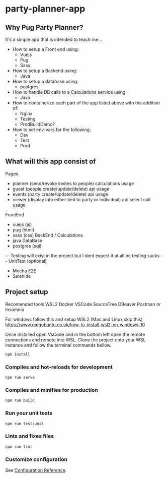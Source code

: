 # party-planner-app

## Why Pug Party Planner?

It's a simple app that is intended to teach me...
 - How to setup a Front end using:
   - Vuejs
   - Pug
   - Sass
 - How to setup a Backend using:
   - Java
 - How to setup a database using:
   - postgres
 - How to handle DB calls to a Calculations service using
   - Java
 - How to containerize each part of the app listed above with the addition of:
   - Nginx
   - Testing
   - ProdBuildDemo?
 - How to set env-vars for the following:
   - Dev
   - Test
   - Prod


## What will this app consist of

Pages
 - planner (send/revoke invites to people) calculations usage
 - guest (people create/update/delete) api usage
 - events (party create/update/delete) api  usage
 - viewer (display info either tied to party or individual) api select call usage


FrontEnd
 - vuejs (js)
 - pug (html)
 - sass (css)
BackEnd / Calculations
 - java
DataBase
 - postgres (sql)

-- Testing will exist in the project but I dont expect it at all bc testing sucks --
UnitTest (optional)
 - Mocha
E2E
 - Selenide



## Project setup

Recomended tools
WSL2
Docker
VSCode
SourceTree
DBeaver
Postman or Insomnia


For windows follow this and setup WSL2 (Mac and Linux skip this)
https://www.omgubuntu.co.uk/how-to-install-wsl2-on-windows-10

Once installed open VsCode and in the bottom left open the remote connections and remote into WSL.
Clone the project onto your WSL instance and follow the terminal commands bellow.

```
npm install
```

### Compiles and hot-reloads for development
```
npm run serve
```

### Compiles and minifies for production
```
npm run build
```

### Run your unit tests
```
npm run test:unit
```

### Lints and fixes files
```
npm run lint
```

### Customize configuration
See [Configuration Reference](https://cli.vuejs.org/config/).
